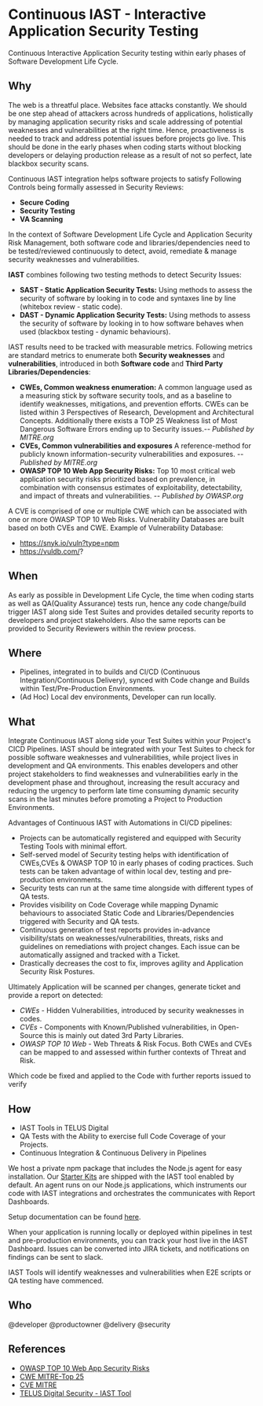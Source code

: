 # Continuous IAST - Interactive Application Security Testing 

Continuous Interactive Application Security testing within early phases of Software Development Life Cycle.

## Why

The web is a threatful place. Websites face attacks constantly. We should be one step ahead of attackers across hundreds of applications, holistically by managing application security risks and scale addressing of potential weaknesses and vulnerabilities at the right time. Hence, proactiveness is needed to track and address potential issues before projects go live. This should be done in the early phases when coding starts without blocking developers or delaying production release as a result of not so perfect, late blackbox security scans.

Continuous IAST integration helps software projects to satisfy Following Controls being formally assessed in Security Reviews:
- **Secure Coding**
- **Security Testing**
- **VA Scanning**



In the context of Software Development Life Cycle and Application Security Risk Management, both software code and  libraries/dependencies need to be tested/reviewed continuously to detect, avoid, remediate & manage security weaknesses and vulnerabilities.

**IAST** combines following two testing methods to detect Security Issues:

- **SAST - Static Application Security Tests:** Using methods to assess the security of software by looking in to code and syntaxes line by line (whitebox review - static code).
- **DAST - Dynamic Application Security Tests:** Using methods to assess the security of software by looking in to how software behaves when used (blackbox testing - dynamic behaviours).


IAST results need to be tracked with measurable metrics. Following metrics are standard metrics to enumerate both **Security weaknesses** and **vulnerabilities**, introduced in both **Software code** and **Third Party Libraries/Dependencies**:

 - **CWEs, Common weakness enumeration:** A common language used as a measuring stick by software security tools, and as a baseline to identify weaknesses, mitigations, and prevention efforts. CWEs can be listed within 3 Perspectives of Research, Development and Architectural Concepts. Additionally there exists a TOP 25 Weakness list of Most Dangerous Software Errors ending up to Security issues._-- Published by MITRE.org_
 - **CVEs, Common vulnerabilities and exposures** A reference-method for publicly known information-security vulnerabilities and exposures. _-- Published by MITRE.org_
 - **OWASP TOP 10 Web App Security Risks:** Top 10 most critical web application security risks prioritized based on prevalence, in combination with consensus estimates of exploitability, detectability, and impact of threats and vulnerabilities. _-- Published by OWASP.org_
 
A CVE is comprised of one or multiple CWE which can be associated with one or more OWASP TOP 10 Web Risks. Vulnerability Databases are built based on both CVEs and CWE. Example of Vulnerability Database:
 - https://snyk.io/vuln?type=npm
 - https://vuldb.com/?

## When 

As early as possible in Development Life Cycle, the time when coding starts as well as QA(Quality Assurance) tests run, hence any code change/build trigger IAST along side Test Suites and provides detailed security reports to developers and project stakeholders. Also the same reports can be provided to Security Reviewers within the review process.

## Where

 - Pipelines, integrated in to builds and CI/CD (Continuous Integration/Continuous Delivery), synced with Code change and Builds within Test/Pre-Production Environments.
 - (Ad Hoc) Local dev environments, Developer can run locally.
 
## What

Integrate Continuous IAST along side your Test Suites within your Project's CICD Pipelines.
IAST should be integrated with your Test Suites to check for possible software weaknesses and vulnerabilities, while project lives in development and QA environments. This enables developers and other project stakeholders to find weaknesses and vulnerabilities early in the development phase and throughout, increasing the result accuracy and reducing the urgency to perform late time consuming dynamic security scans in the last minutes before promoting a Project to Production Environments.

Advantages of Continuous IAST with Automations in CI/CD pipelines:

 - Projects can be automatically registered and equipped with Security Testing Tools with minimal effort.
 - Self-served model of Security testing helps with identification of CWEs,CVEs & OWASP TOP 10 in early phases of coding practices. Such tests can be taken advantage of within local dev, testing and pre-production environments.
 - Security tests can run at the same time alongside with different types of QA tests. 
 - Provides visibility on Code Coverage while mapping Dynamic behaviours to associated Static Code and Libraries/Dependencies triggered with Security and QA tests.
 - Continuous generation of test reports provides in-advance visibility/stats on weaknesses/vulnerabilities, threats, risks and guidelines on remediations with project changes. Each issue can be automatically assigned and tracked with a Ticket.
 - Drastically decreases the cost to fix, improves agility and Application Security Risk Postures.


Ultimately Application will be scanned per changes, generate ticket and provide a report on detected:

  - _CWEs_ - Hidden Vulnerabilities,  introduced by security weaknesses in codes.
  - _CVEs_ - Components with Known/Published vulnerabilities, in Open-Source this is mainly out dated 3rd Party Libraries.
  - _OWASP TOP 10 Web_ - Web Threats & Risk Focus.  Both CWEs and CVEs can be mapped to and assessed within further contexts of Threat and Risk.

Which code be fixed and applied to the Code with further reports issued to verify 



## How

- IAST Tools in TELUS Digital
- QA Tests with the Ability to exercise full Code Coverage of your Projects.
- Continuous Integration & Continuous Delivery in Pipelines 

We host a private npm package that includes the Node.js agent for easy installation. Our [Starter Kits](starter-kits.md) are shipped with the IAST tool enabled by default. An agent runs on our Node.js applications, which instruments our code with IAST integrations and orchestrates the communicates with Report Dashboards.

Setup documentation can be found [here](https://github.com/telus/security).

When your application is running locally or deployed within pipelines in test and pre-production environments, you can track your host live in the IAST Dashboard. Issues can be converted into JIRA tickets, and notifications on findings can be sent to slack.

IAST Tools will identify weaknesses and vulnerabilities when E2E scripts or QA testing have commenced. 

## Who

@developer
@productowner
@delivery
@security

## References
- [OWASP TOP 10 Web App Security Risks](https://www.owasp.org/index.php/Category:OWASP_Top_Ten_Project)
- [CWE MITRE-Top 25](https://cwe.mitre.org/data/definitions/1200.html)
- [CVE MITRE](https://cve.mitre.org/)
- [TELUS Digital Security - IAST Tool](https://github.com/telus/security)

